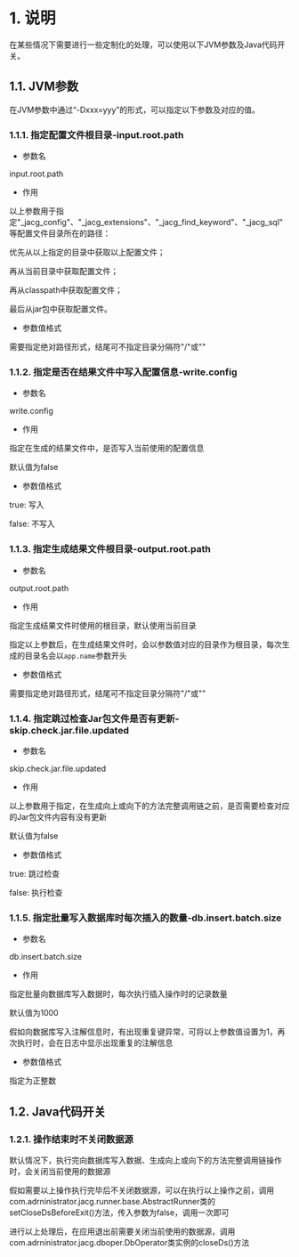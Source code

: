 # 1. 说明

在某些情况下需要进行一些定制化的处理，可以使用以下JVM参数及Java代码开关。

## 1.1. JVM参数

在JVM参数中通过“-Dxxx=yyy”的形式，可以指定以下参数及对应的值。

### 1.1.1. 指定配置文件根目录-input.root.path

- 参数名

input.root.path

- 作用

以上参数用于指定"_jacg_config"、"_jacg_extensions"、"_jacg_find_keyword"、"_jacg_sql"等配置文件目录所在的路径：

优先从以上指定的目录中获取以上配置文件；

再从当前目录中获取配置文件；

再从classpath中获取配置文件；

最后从jar包中获取配置文件。

- 参数值格式

需要指定绝对路径形式，结尾可不指定目录分隔符"/"或"\"

### 1.1.2. 指定是否在结果文件中写入配置信息-write.config

- 参数名

write.config

- 作用

指定在生成的结果文件中，是否写入当前使用的配置信息

默认值为false

- 参数值格式

true: 写入

false: 不写入

### 1.1.3. 指定生成结果文件根目录-output.root.path

- 参数名

output.root.path

- 作用

指定生成结果文件时使用的根目录，默认使用当前目录

指定以上参数后，在生成结果文件时，会以参数值对应的目录作为根目录，每次生成的目录名会以`app.name`参数开头

- 参数值格式

需要指定绝对路径形式，结尾可不指定目录分隔符"/"或"\"

### 1.1.4. 指定跳过检查Jar包文件是否有更新-skip.check.jar.file.updated

- 参数名

skip.check.jar.file.updated

- 作用

以上参数用于指定，在生成向上或向下的方法完整调用链之前，是否需要检查对应的Jar包文件内容有没有更新

默认值为false

- 参数值格式

true: 跳过检查

false: 执行检查

### 1.1.5. 指定批量写入数据库时每次插入的数量-db.insert.batch.size

- 参数名

db.insert.batch.size

- 作用

指定批量向数据库写入数据时，每次执行插入操作时的记录数量

默认值为1000

假如向数据库写入注解信息时，有出现重复键异常，可将以上参数值设置为1，再次执行时，会在日志中显示出现重复的注解信息

- 参数值格式

指定为正整数

## 1.2. Java代码开关

### 1.2.1. 操作结束时不关闭数据源

默认情况下，执行完向数据库写入数据、生成向上或向下的方法完整调用链操作时，会关闭当前使用的数据源

假如需要以上操作执行完毕后不关闭数据源，可以在执行以上操作之前，调用com.adrninistrator.jacg.runner.base.AbstractRunner类的setCloseDsBeforeExit()方法，传入参数为false，调用一次即可

进行以上处理后，在应用退出前需要关闭当前使用的数据源，调用com.adrninistrator.jacg.dboper.DbOperator类实例的closeDs()方法
